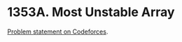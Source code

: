 # 1353A. Most Unstable Array

[Problem statement on Codeforces](https://codeforces.com/problemset/problem/1353/A?locale=en).